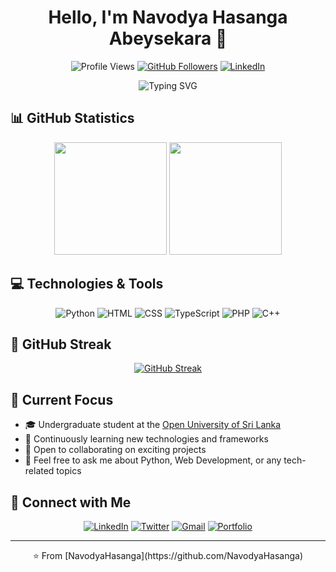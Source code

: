 <h1 align="center">Hello, I'm Navodya Hasanga Abeysekara 👋</h1>

<div align="center">
  
  ![Profile Views](https://komarev.com/ghpvc/?username=NavodyaHasanga&color=blueviolet)
  [![GitHub Followers](https://img.shields.io/github/followers/NavodyaHasanga?style=social)](https://github.com/NavodyaHasanga)
  [![LinkedIn](https://img.shields.io/badge/LinkedIn-%230077B5.svg?style=social&logo=linkedin)](https://linkedin.com/in/NavodyaHasanga)
  
</div>

<p align="center">
  <img src="https://readme-typing-svg.herokuapp.com?font=Fira+Code&pause=1000&color=7E3ACE&center=true&vCenter=true&width=435&lines=Undergraduate+Student;Software+Developer;Always+Learning" alt="Typing SVG" />
</p>

## 📊 GitHub Statistics

<div align="center">
  <img height="180em" src="https://github-readme-stats.vercel.app/api?username=NavodyaHasanga&show_icons=true&theme=tokyonight&include_all_commits=true&count_private=true"/>
  <img height="180em" src="https://github-readme-stats.vercel.app/api/top-langs/?username=NavodyaHasanga&layout=compact&langs_count=8&theme=tokyonight"/>
</div>

## 💻 Technologies & Tools

<div align="center">
  
  ![Python](https://img.shields.io/badge/-Python-3776AB?style=for-the-badge&logo=python&logoColor=white)
  ![HTML](https://img.shields.io/badge/-HTML5-E34F26?style=for-the-badge&logo=html5&logoColor=white)
  ![CSS](https://img.shields.io/badge/-CSS3-1572B6?style=for-the-badge&logo=css3&logoColor=white)
  ![TypeScript](https://img.shields.io/badge/-TypeScript-3178C6?style=for-the-badge&logo=typescript&logoColor=white)
  ![PHP](https://img.shields.io/badge/-PHP-777BB4?style=for-the-badge&logo=php&logoColor=white)
  ![C++](https://img.shields.io/badge/-C++-00599C?style=for-the-badge&logo=cplusplus&logoColor=white)
  
</div>

## 🌟 GitHub Streak

<div align="center">
  
  [![GitHub Streak](http://github-readme-streak-stats.herokuapp.com?user=NavodyaHasanga&theme=tokyonight)](https://git.io/streak-stats)
  
</div>

## 🎯 Current Focus

- 🎓 Undergraduate student at the [Open University of Sri Lanka](https://www.ou.ac.lk/)
- 🌱 Continuously learning new technologies and frameworks
- 👯 Open to collaborating on exciting projects
- 💬 Feel free to ask me about Python, Web Development, or any tech-related topics

## 🤝 Connect with Me

<div align="center">
  
  [![LinkedIn](https://img.shields.io/badge/LinkedIn-%230077B5.svg?style=for-the-badge&logo=linkedin&logoColor=white)](https://linkedin.com/in/NavodyaHasanga)
  [![Twitter](https://img.shields.io/badge/Twitter-%231DA1F2.svg?style=for-the-badge&logo=twitter&logoColor=white)](https://twitter.com/NavodyaHasanga)
  [![Gmail](https://img.shields.io/badge/Gmail-%23EA4335.svg?style=for-the-badge&logo=gmail&logoColor=white)](mailto:navodyahasanga@gmail.com)
  [![Portfolio](https://img.shields.io/badge/Portfolio-%23000000.svg?style=for-the-badge&logo=firefox&logoColor=white)](https://navodyahasanga.github.io/)

</div>

---

<div align="center">⭐️ From [NavodyaHasanga](https://github.com/NavodyaHasanga)</div>
